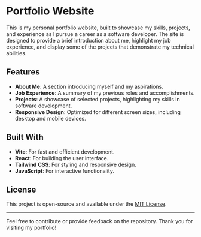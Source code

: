 # Portfolio Website

This is my personal portfolio website, built to showcase my skills, projects, and experience as I pursue a career as a software developer. The site is designed to provide a brief introduction about me, highlight my job experience, and display some of the projects that demonstrate my technical abilities.

## Features
- **About Me**: A section introducing myself and my aspirations.
- **Job Experience**: A summary of my previous roles and accomplishments.
- **Projects**: A showcase of selected projects, highlighting my skills in software development.
- **Responsive Design**: Optimized for different screen sizes, including desktop and mobile devices.

## Built With
- **Vite**: For fast and efficient development.
- **React**: For building the user interface.
- **Tailwind CSS**: For styling and responsive design.
- **JavaScript**: For interactive functionality.

## License
This project is open-source and available under the [MIT License](LICENSE).

---
Feel free to contribute or provide feedback on the repository. Thank you for visiting my portfolio!

